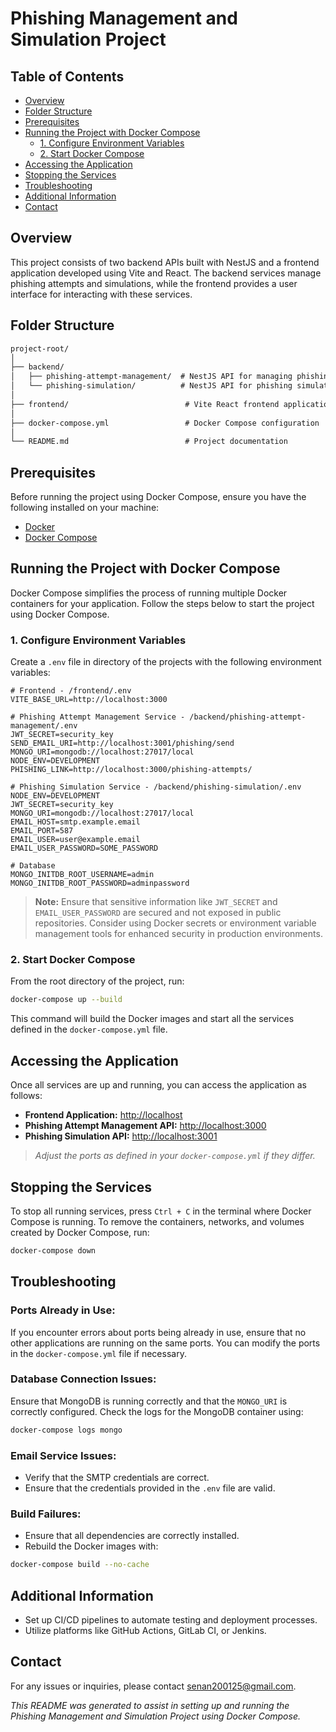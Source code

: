 # Phishing Management and Simulation Project

## Table of Contents

- [Overview](#overview)
- [Folder Structure](#folder-structure)
- [Prerequisites](#prerequisites)
- [Running the Project with Docker Compose](#running-the-project-with-docker-compose)
  - [1. Configure Environment Variables](#1-configure-environment-variables)
  - [2. Start Docker Compose](#2-start-docker-compose)
- [Accessing the Application](#accessing-the-application)
- [Stopping the Services](#stopping-the-services)
- [Troubleshooting](#troubleshooting)
- [Additional Information](#additional-information)
- [Contact](#contact)

## Overview

This project consists of two backend APIs built with NestJS and a frontend application developed using Vite and React. The backend services manage phishing attempts and simulations, while the frontend provides a user interface for interacting with these services. 

## Folder Structure

```txt
project-root/
│
├── backend/
│   ├── phishing-attempt-management/  # NestJS API for managing phishing attempts
│   └── phishing-simulation/          # NestJS API for phishing simulations
│
├── frontend/                          # Vite React frontend application
│
├── docker-compose.yml                 # Docker Compose configuration
│
└── README.md                          # Project documentation
```

## Prerequisites

Before running the project using Docker Compose, ensure you have the following installed on your machine:

- [Docker](https://www.docker.com/get-started)
- [Docker Compose](https://docs.docker.com/compose/install/)

## Running the Project with Docker Compose

Docker Compose simplifies the process of running multiple Docker containers for your application. Follow the steps below to start the project using Docker Compose.

### 1. Configure Environment Variables

Create a `.env` file in directory of the projects with the following environment variables:

```env
# Frontend - /frontend/.env
VITE_BASE_URL=http://localhost:3000

# Phishing Attempt Management Service - /backend/phishing-attempt-management/.env
JWT_SECRET=security_key
SEND_EMAIL_URI=http://localhost:3001/phishing/send
MONGO_URI=mongodb://localhost:27017/local
NODE_ENV=DEVELOPMENT
PHISHING_LINK=http://localhost:3000/phishing-attempts/

# Phishing Simulation Service - /backend/phishing-simulation/.env
NODE_ENV=DEVELOPMENT
JWT_SECRET=security_key
MONGO_URI=mongodb://localhost:27017/local
EMAIL_HOST=smtp.example.email
EMAIL_PORT=587
EMAIL_USER=user@example.email
EMAIL_USER_PASSWORD=SOME_PASSWORD

# Database
MONGO_INITDB_ROOT_USERNAME=admin
MONGO_INITDB_ROOT_PASSWORD=adminpassword
```

> **Note:** Ensure that sensitive information like `JWT_SECRET` and `EMAIL_USER_PASSWORD` are secured and not exposed in public repositories. Consider using Docker secrets or environment variable management tools for enhanced security in production environments.

### 2. Start Docker Compose

From the root directory of the project, run:

```bash
docker-compose up --build
```

This command will build the Docker images and start all the services defined in the `docker-compose.yml` file.

## Accessing the Application

Once all services are up and running, you can access the application as follows:

- **Frontend Application:** [http://localhost](http://localhost)
- **Phishing Attempt Management API:** [http://localhost:3000](http://localhost:3000)
- **Phishing Simulation API:** [http://localhost:3001](http://localhost:3001)

> *Adjust the ports as defined in your `docker-compose.yml` if they differ.*

## Stopping the Services

To stop all running services, press `Ctrl + C` in the terminal where Docker Compose is running. To remove the containers, networks, and volumes created by Docker Compose, run:

```bash
docker-compose down
```

## Troubleshooting

### Ports Already in Use:

If you encounter errors about ports being already in use, ensure that no other applications are running on the same ports. You can modify the ports in the `docker-compose.yml` file if necessary.

### Database Connection Issues:

Ensure that MongoDB is running correctly and that the `MONGO_URI` is correctly configured. Check the logs for the MongoDB container using:

```bash
docker-compose logs mongo
```

### Email Service Issues:

- Verify that the SMTP credentials are correct.
- Ensure that the credentials provided in the `.env` file are valid.

### Build Failures:

- Ensure that all dependencies are correctly installed.
- Rebuild the Docker images with:

```bash
docker-compose build --no-cache
```

## Additional Information

- Set up CI/CD pipelines to automate testing and deployment processes.
- Utilize platforms like GitHub Actions, GitLab CI, or Jenkins.

## Contact

For any issues or inquiries, please contact [senan200125@gmail.com](mailto:senan200125@gmail.com).

*This README was generated to assist in setting up and running the Phishing Management and Simulation Project using Docker Compose.*

